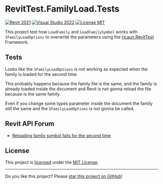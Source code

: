 # RevitTest.FamilyLoad.Tests

[![Revit 2021](https://img.shields.io/badge/Revit-2021+-blue.svg)](../..)
[![Visual Studio 2022](https://img.shields.io/badge/Visual%20Studio-2022-blue)](../..)
[![License MIT](https://img.shields.io/badge/License-MIT-blue.svg)](LICENSE)

This project test how `LoadFamily` and `LoadFamilySymbol` works with `IFamilyLoadOptions` to overwrite the parameters using the [ricaun.RevitTest](https://ricaun.com/RevitTest) Framework.

## Tests

Looks like the `IFamilyLoadOptions` is not working as expected when the family is loaded for the second time.

This probably happens because the family file is the same, and the family is already loaded inside the document and Revit is not gonna reload the file because is the same family.

Even if you change some types parameter inside the document the family still the same and the `IFamilyLoadOptions` is not gonna be called.

## Revit API Forum

* [Reloading family symbol fails for the second time](https://forums.autodesk.com/t5/revit-api-forum/reloading-family-symbol-fails-for-the-second-time/m-p/13079519)

## License

This project is [licensed](LICENSE) under the [MIT License](https://en.wikipedia.org/wiki/MIT_License).

---

Do you like this project? Please [star this project on GitHub](../../stargazers)!